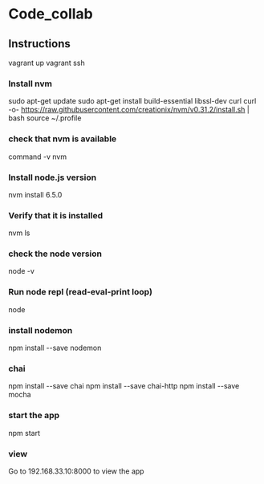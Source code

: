 # Code_collab

## Instructions

vagrant up
vagrant ssh

### Install nvm
sudo apt-get update
sudo apt-get install build-essential libssl-dev curl
curl -o- https://raw.githubusercontent.com/creationix/nvm/v0.31.2/install.sh | bash
source ~/.profile

### check that nvm is available
command -v nvm

### Install node.js version
nvm install 6.5.0

### Verify that it is installed
nvm ls

### check the node version
node -v

### Run node repl (read-eval-print loop)
node

### install nodemon
npm install --save nodemon

### chai
npm install --save chai
npm install --save chai-http
npm install --save mocha

### start the app
npm start

### view
Go to 192.168.33.10:8000 to view the app
